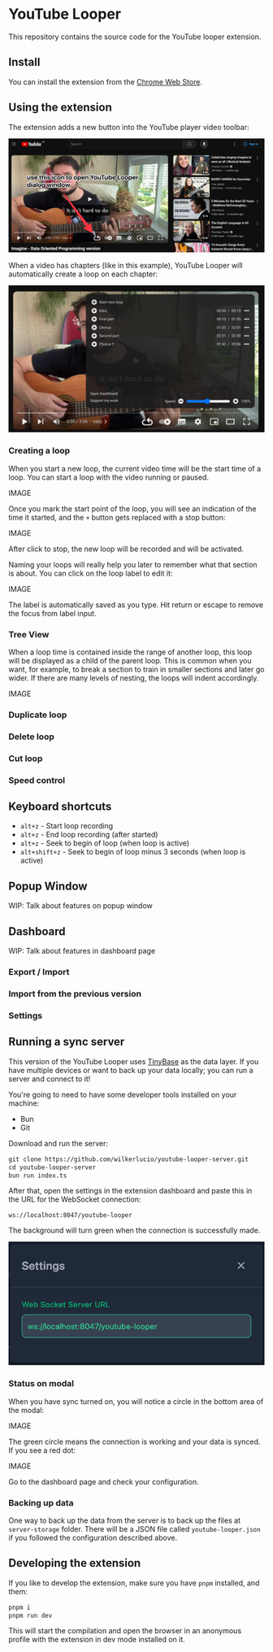# YouTube Looper

This repository contains the source code for the YouTube looper extension.

## Install

You can install the extension from the [Chrome Web Store](https://chrome.google.com/webstore/detail/youtube-looper/bidjeabmcpopfddfcnpniceojmkklcje?hl=en-US&utm_source=chrome-ntp-launcher).

## Using the extension

The extension adds a new button into the YouTube player video toolbar:

![Open YouTube Looper modal](./doc-assets/start-dialog.png)

When a video has chapters (like in this example), YouTube Looper will automatically create a loop on each chapter:

![Demo with chapters](./doc-assets/open-with-chapters.png)

### Creating a loop

When you start a new loop, the current video time will be the start time of a loop. You can start a loop with the video
running or paused.

IMAGE

Once you mark the start point of the loop, you will see an indication of the time it started, and the `+` button gets
replaced with a stop button:

IMAGE

After click to stop, the new loop will be recorded and will be activated.

Naming your loops will really help you later to remember what that section is about. You can click on the loop label
to edit it:

IMAGE

The label is automatically saved as you type. Hit return or escape to remove the focus from label input.

### Tree View

When a loop time is contained inside the range of another loop, this loop will be displayed as a child of the parent
loop. This is common when you want, for example, to break a section to train in smaller sections and later go wider.
If there are many levels of nesting, the loops will indent accordingly.

IMAGE

### Duplicate loop

### Delete loop

### Cut loop

### Speed control

## Keyboard shortcuts

* `alt+z` - Start loop recording
* `alt+z` - End loop recording (after started)
* `alt+z` - Seek to begin of loop (when loop is active)
* `alt+shift+z` - Seek to begin of loop minus 3 seconds (when loop is active)

## Popup Window

WIP: Talk about features on popup window

## Dashboard

WIP: Talk about features in dashboard page

### Export / Import

### Import from the previous version

### Settings

## Running a sync server

This version of the YouTube Looper uses [TinyBase](https://tinybase.org/) as the data layer. 
If you have multiple devices or want to back up your data locally; you can run a server and connect to it!

You're going to need to have some developer tools installed on your machine:

- Bun
- Git

Download and run the server:

```
git clone https://github.com/wilkerlucio/youtube-looper-server.git
cd youtube-looper-server
bun run index.ts
```

After that, open the settings in the extension dashboard and paste this in the URL for the WebSocket connection:

```
ws://localhost:8047/youtube-looper
```

The background will turn green when the connection is successfully made.

![Example of valid websocket configuration](./doc-assets/configured-websocket.png)

### Status on modal

When you have sync turned on, you will notice a circle in the bottom area of the modal:

IMAGE

The green circle means the connection is working and your data is synced. If you see a red dot:

IMAGE

Go to the dashboard page and check your configuration.

### Backing up data

One way to back up the data from the server is to back up the files at `server-storage` folder.
There will be a JSON file called `youtube-looper.json` if you followed the configuration described above.

## Developing the extension

If you like to develop the extension, make sure you have `pnpm` installed, and them:

```
pnpm i
pnpm run dev
```

This will start the compilation and open the browser in an anonymous profile with the extension in dev mode installed
on it.
